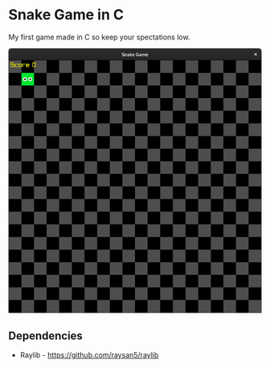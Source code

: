 # Snake Game in C

My first game made in C so keep your spectations low.

![image](screenshot.png)

## Dependencies

- Raylib - https://github.com/raysan5/raylib